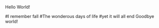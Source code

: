 Hello World!






#I remember fall
#The wonderous days of life
#yet it will all end
Goodbye world!
